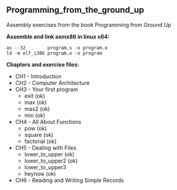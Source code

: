 ## Programming_from_the_ground_up
Assembly exercises from the book Programming from Ground Up

__Assemble and link asmx86 in linux x64:__
```
as --32        program.s -o program.o
ld -m elf_i386 program.o -o program
```

__Chapters and exercise files:__

* CH1 - Introduction
* CH2 - Computer Architecture
* CH3 - Your first program
  * exit            (ok)
  * max             (ok)
  * max2            (ok)
  * min             (ok)
* CH4 - All About Functions
  * pow             (ok)
  * square          (ok)
  * factorial       (ok)
* CH5 - Dealing with Files
  * lower_to_upper  (ok)
  * lower_to_upper2 (ok)
  * lower_to_upper3
  * heynow          (ok)
* CH6 - Reading and Writing Simple Records
